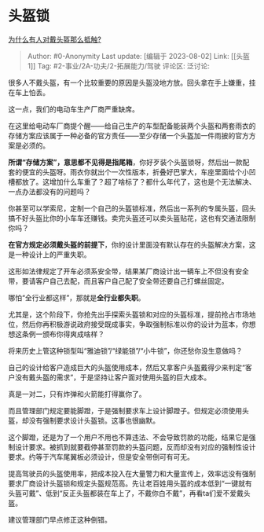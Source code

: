 # 头盔锁
[为什么有人对戴头盔那么抵触?](https://www.zhihu.com/question/397606812/answer/3140663963)

> Author: #0-Anonymity
> Last update: [编辑于 2023-08-02]
> Link: [[头盔 1]]
> Tag:  #2-事业/2A-功夫/2-拓展能力/驾驶
> 评论区:
> 泛讨论:

很多人不戴头盔，有一个比较重要的原因是头盔没地方放。回头拿在手上嫌重，挂在车上怕丢。

这一点，我们的电动车生产厂商严重缺席。

在这里给电动车厂商提个醒——给自己生产的车型配备能装两个头盔和两套雨衣的存储方案应该属于一种必备的官方责任——至少存储一个头盔加一件雨披的官方方案是必须的。

**所谓“存储方案”，意思都不见得是指尾箱**，你好歹装个头盔锁呀，然后出一款配套的便宜的头盔呀。雨衣你就出个一次性版本，折叠好巴掌大，车座里面给个小凹槽都放了。这增加什么车重了？超了啥标了？都什么年代了，这也是个无法解决、一点办法都没有的问题吗？

你甚至可以学索尼，定制一个自己的头盔锁标准，然后出一系列的专属头盔，回头搞不好头盔比你的小车车还赚钱。卖完头盔还可以卖头盔贴花，这也有交通法限制你吗？

**在官方规定必须戴头盔的前提下**，你的设计里面没有默认存在的头盔解决方案，这是一种设计上的严重失职。

这形如法律规定了开车必须系安全带，结果某厂商设计出一辆车上不但没有安全带，要请客户自己去配，而且客户自己配了安全带还要自己打螺丝固定。

哪怕“全行业都这样”，那就是**全行业都失职**。

尤其是，这个阶段下，你抢先出手探索头盔锁和对应的头盔标准，提前抢占市场地位，然后你再积极游说政府接受既成事实，争取强制标准以你的设计为蓝本，你想想这条例一颁布你得爽成啥样？

将来历史上管这种锁型叫“雅迪锁”/“绿能锁”/“小牛锁”，你还愁你没生意做吗？

自己的设计给客户造成巨大的头盔使用成本，然后又拿客户头盔戴得少来判定“客户没有戴头盔的需求”，于是坚持让客户面对使用头盔的巨大成本。

真是一对二，只有炸弹和火箭能打得赢你了。

而且管理部门规定要能脚蹬，于是强制要求车上设计脚蹬子。但规定必须使用头盔，却没有强制要求设计头盔锁。这事也很幽默。

这个脚蹬，还是为了一个用户不用也不算违法、不会导致罚款的功能，结果它是强制设计要求。被抓到就要截停甚至罚款的头盔问题，反而却没有对应的强制性设计要求。约等于汽车尾翼板必须设计，但是安全带倒可有可无。

提高驾驶员的头盔使用率，把成本投入在大量警力和大量宣传上，效率远没有强制要求厂商设计头盔锁和规定头盔规范高。先让老百姓用头盔的成本低到“一键就有头盔可戴”、低到“反正头盔都装在车上了，不戴你白不戴”，再看ta们爱不爱戴头盔。

建议管理部门早点修正这种倒错。
